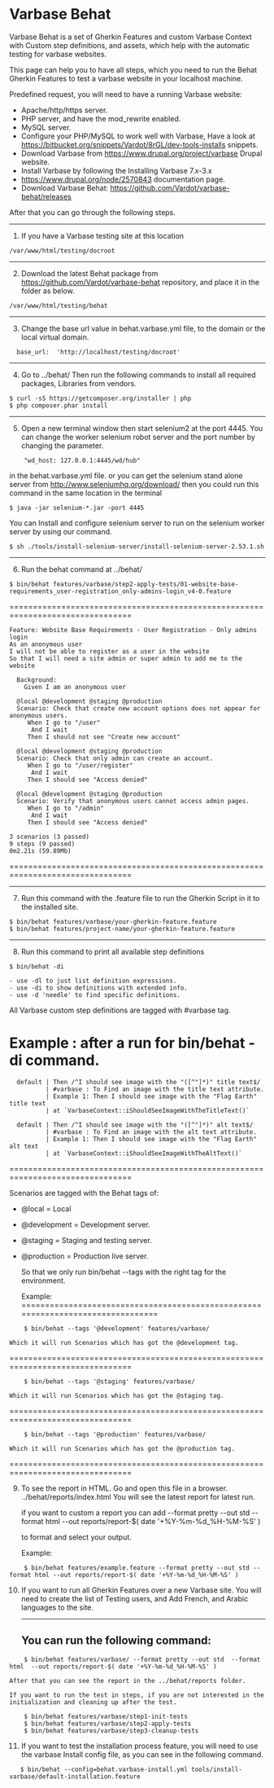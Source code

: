 # Varbase Behat

  Varbase Behat is a set of Gherkin Features and custom Varbase Context with
 Custom step definitions, and assets, which help with the automatic testing
 for varbase websites.


   This page can help  you to have all steps, which you need to run the
 Behat Gherkin Features to test a varbase website in your localhost machine.


 Predefined request, you will need to have a running Varbase website:
   * Apache/http/https server.
   * PHP server, and have the mod_rewrite enabled.
   * MySQL server.
   * Configure your PHP/MySQL to work well with Varbase, Have a look at https://bitbucket.org/snippets/Vardot/8rGL/dev-tools-installs snippets.
   * Download Varbase from https://www.drupal.org/project/varbase Drupal website.
   * Install Varbase by following the  Installing Varbase 7.x-3.x
   * https://www.drupal.org/node/2570843 documentation page.
   * Download Varbase Behat: https://github.com/Vardot/varbase-behat/releases

 After that you can go through the following steps.

--------------------------------------------------------------------------------
1. If you have a Varbase testing site at this location
```
/var/www/html/testing/docroot
```
--------------------------------------------------------------------------------
2. Download the latest Behat package from https://github.com/Vardot/varbase-behat
   repository, and place it in the folder as below.
```
/var/www/html/testing/behat
```
--------------------------------------------------------------------------------
3. Change the base url value in behat.varbase.yml file, to the domain or the
   local virtual domain.
```
  base_url:  'http://localhost/testing/docroot'
```
--------------------------------------------------------------------------------
4. Go to ../behat/ Then run the
  following commands to install all required packages, Libraries from vendors.
```
$ curl -sS https://getcomposer.org/installer | php
$ php composer.phar install
```
--------------------------------------------------------------------------------
5. Open a new terminal window then start selenium2 at the port 4445. You can
   change the worker selenium robot server and the port number by changing the parameter.
```
    "wd_host: 127.0.0.1:4445/wd/hub"
```
  in the behat.varbase.yml file.
  or you can get the selenium stand alone server from
  http://www.seleniumhq.org/download/
  then you could run this command in the same location in the terminal
```
$ java -jar selenium-*.jar -port 4445
```
You can Install and configure selenium server to run on the selenium worker
server  by using our command.
```
$ sh ./tools/install-selenium-server/install-selenium-server-2.53.1.sh
```
--------------------------------------------------------------------------------
6. Run the behat command at ../behat/
```
$ bin/behat features/varbase/step2-apply-tests/01-website-base-requirements_user-registration_only-admins-login_v4-0.feature
```
================================================================================
```
Feature: Website Base Requirements - User Registration - Only admins login
As an anonymous user
I will not be able to register as a user in the website
So that I will need a site admin or super admin to add me to the website

  Background: 
    Given I am an anonymous user
  
  @local @development @staging @production 
  Scenario: Check that create new account options does not appear for anonymous users.
     When I go to "/user"
      And I wait
     Then I should not see "Create new account"
  
  @local @development @staging @production
  Scenario: Check that only admin can create an account.
     When I go to "/user/register"
      And I wait
     Then I should see "Access denied"
  
  @local @development @staging @production
  Scenario: Verify that anonymous users cannot access admin pages.
     When I go to "/admin"
      And I wait
     Then I should see "Access denied"

3 scenarios (3 passed)
9 steps (9 passed)
0m2.21s (59.89Mb)
```
================================================================================

--------------------------------------------------------------------------------
7. Run this command with the .feature file to run the Gherkin Script in it to the installed site.
```
$ bin/behat features/varbase/your-gherkin-feature.feature
$ bin/behat features/project-name/your-gherkin-feature.feature
```
--------------------------------------------------------------------------------
8. Run this command to print all available step definitions
```
$ bin/behat -di
```
    - use -dl to just list definition expressions.
    - use -di to show definitions with extended info.
    - use -d 'needle' to find specific definitions.

 All Varbase custom step definitions are tagged with #varbase tag.

  Example : after a run for  bin/behat -di command.
================================================================================
```
  default | Then /^I should see image with the "([^"]*)" title text$/
          | #varbase : To Find an image with the title text attribute.
          | Example 1: Then I should see image with the "Flag Earth" title text
          | at `VarbaseContext::iShouldSeeImageWithTheTitleText()`

  default | Then /^I should see image with the "([^"]*)" alt text$/
          | #varbase : To Find an image with the alt text attribute.
          | Example 1: Then I should see image with the "Flag Earth" alt text
          | at `VarbaseContext::iShouldSeeImageWithTheAltText()`
```
================================================================================

 Scenarios are tagged with the Behat tags of:
 * @local = Local
 * @development = Development server.
 * @staging = Staging and testing server.
 * @production = Production live server.

   So that we only run bin/behat --tags with the right tag for the environment.

   Example:
================================================================================
```
    $ bin/behat --tags '@development' features/varbase/
```
    Which it will run Scenarios which has got the @development tag.

================================================================================
```
    $ bin/behat --tags '@staging' features/varbase/
```
    Which it will run Scenarios which has got the @staging tag.

================================================================================
```
    $ bin/behat --tags '@production' features/varbase/
```
    Which it will run Scenarios which has got the @production tag.

================================================================================

9. To see the report in HTML. Go and open this file in a browser.
    ../behat/reports/index.html
    You will see the latest report for latest run.

    if you want to custom a report you can add
    --format pretty --out std
    --format html  --out reports/report-$( date '+%Y-%m-%d_%H-%M-%S' )

    to format and select your output.

    Example:
```
    $ bin/behat features/example.feature --format pretty --out std --format html --out reports/report-$( date '+%Y-%m-%d_%H-%M-%S' )
```
10. If you want to run all Gherkin Features over a new Varbase site.
    You will need to create the list of Testing users, and Add French, and Arabic
    languages to the site.

    --------------------------------------------------------------------------
    You can run the following command:
    --------------------------------------------------------------------------
```
    $ bin/behat features/varbase/ --format pretty --out std  --format html  --out reports/report-$( date '+%Y-%m-%d_%H-%M-%S' )
```
    After that you can see the report in the ../behat/reports folder.

    If you want to run the test in steps, if you are not interested in the
    initialization and cleaning up after the test.

```
    $ bin/behat features/varbase/step1-init-tests
    $ bin/behat features/varbase/step2-apply-tests
    $ bin/behat features/varbase/step3-cleanup-tests
```
11. If you want to test the installation process feature, you will need to use the
 varbase Install config file, as you can see in the following command.

```
   $ bin/behat --config=behat.varbase-install.yml tools/install-varbase/default-installation.feature
```
